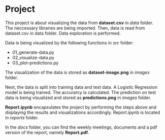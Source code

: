 # Project

This project is about visualizing the data from **dataset.csv** in *data* folder. The neccessary libraries are being imported.  Then, data is read from dataset.csv in data folder. Data exploration is performed.  

Data is being visualized by the following functions in *src* folder:
- 01_generate-data.py
- 02_visualize-data.py
- 03_plot-predictions.py

The visualization of the data is stored as **dataset-image.png** in *images* folder. 

Next, the data is split into training data and test data.  A Logistic Regression model is being trained.  The accurarcy is calculated.  The prediction on test data is being visualized and stored as **predictions.png** in *images* folder. 


**Report.ipynb** encapsulates the project by performing the steps above and displaying the results and visualizations accordingly.  Report.ipynb is located in *reports* folder.

In the *docs* folder, you can find the weekly meetings, documents and a pdf version of the report, namely **Report.pdf**.  




